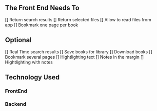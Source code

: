 ## The Front End Needs To
[] Return search results
[] Return selected files
[] Allow to read files from app
[] Bookmark one page per book

## Optional
[] Real Time search results
[] Save books for library
[] Download books
[] Bookmark several pages
[] Hightlighting text
[] Notes in the margin
[] Hightlighting with notes


## Technology Used
### FrontEnd
### Backend
